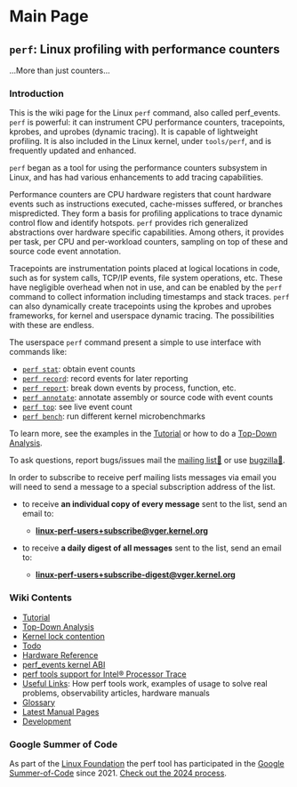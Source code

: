 # Main Page

## `perf`: Linux profiling with performance counters
...More than just counters...

### Introduction

This is the wiki page for the Linux `perf` command, also called perf_events. `perf` is powerful: it can instrument CPU performance counters, tracepoints, kprobes, and uprobes (dynamic tracing). It is capable of lightweight profiling. It is also included in the Linux kernel, under `tools/perf`, and is frequently updated and enhanced.

`perf` began as a tool for using the performance counters subsystem in Linux, and has had various enhancements to add tracing capabilities.

Performance counters are CPU hardware registers that count hardware events such as instructions executed, cache-misses suffered, or branches mispredicted. They form a basis for profiling applications to trace dynamic control flow and identify hotspots. `perf` provides rich generalized abstractions over hardware specific capabilities. Among others, it provides per task, per CPU and per-workload counters, sampling on top of these and source code event annotation.

Tracepoints are instrumentation points placed at logical locations in code, such as for system calls, TCP/IP events, file system operations, etc. These have negligible overhead when not in use, and can be enabled by the `perf` command to collect information including timestamps and stack traces. `perf` can also dynamically create tracepoints using the kprobes and uprobes frameworks, for kernel and userspace dynamic tracing. The possibilities with these are endless.

The userspace `perf` command present a simple to use interface with commands like:

- [`perf stat`](tutorial/#counting-with-perf-stat): obtain event counts
- [`perf record`](tutorial/#sampling-with-perf-record): record events for later reporting
- [`perf report`](tutorial/#sample-analysis-with-perf-report): break down events by process, function, etc.
- [`perf annotate`](tutorial/#source-level-analysis-with-perf-annotate): annotate assembly or source code with event counts
- [`perf top`](tutorial/#live-analysis-with-perf-top): see live event count 
- [`perf bench`](tutorial/#benchmarking-with-perf-bench): run different kernel microbenchmarks

To learn more, see the examples in the [Tutorial](tutorial) or how to do a [Top-Down Analysis](top-down-analysis).

To ask questions, report bugs/issues mail the [mailing list📨](https://lore.kernel.org/linux-perf-users/) or use [bugzilla🐞](https://bugzilla.kernel.org/buglist.cgi?bug_status=__open__&order=changeddate%20DESC%2Cpriority%2Cbug_severity&product=Tracing%2FProfiling&query_format=advanced).

In order to subscribe to receive perf mailing lists messages via email you will need to send a message to a special subscription address of the list.

* to receive **an individual copy of every message** sent to the list, send an email to:

    * **[linux-perf-users+subscribe@vger.kernel.org](mailto:linux-perf-users+subscribe@vger.kernel.org)**

* to receive **a daily digest of all messages** sent to the list, send an email to:

    * **[linux-perf-users+subscribe-digest@vger.kernel.org](mailto:linux-perf-users+subscribe-digest@vger.kernel.org)**

### Wiki Contents

- [Tutorial](tutorial)
- [Top-Down Analysis](top-down-analysis)
- [Kernel lock contention](lock-contention)
- [Todo](todo)
- [Hardware Reference](hardware-reference)
- [perf_events kernel ABI](perf_events-kernel-abi)
- [perf tools support for Intel® Processor Trace](perf-tools-support-for-intel-processor-trace)
- [Useful Links](useful-links): How perf tools work, examples of usage to solve real problems, observability articles, hardware manuals
- [Glossary](glossary)
- [Latest Manual Pages](latest-manual-pages)
- [Development](development)

### Google Summer of Code

As part of the [Linux Foundation](https://www.linuxfoundation.org/) the perf tool has participated in the [Google Summer-of-Code](https://summerofcode.withgoogle.com/) since 2021. [Check out the 2024 process](https://wiki.linuxfoundation.org/gsoc/2024-gsoc-perf).
